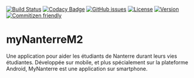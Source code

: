 [![Build Status](https://travis-ci.org/sankarvijay/myNanterreM2.svg?branch=master)](https://travis-ci.org/sankarvijay/myNanterreM2)
[![Codacy Badge](https://api.codacy.com/project/badge/Grade/b55330b80abb423bac3057216091bb04)](https://www.codacy.com/manual/sankarvijay/myNanterreM2?utm_source=github.com&amp;utm_medium=referral&amp;utm_content=sankarvijay/myNanterreM2&amp;utm_campaign=Badge_Grade)
[![GitHub issues](https://img.shields.io/github/issues/sankarvijay/myNanterreM2.svg)](https://github.com/sankarvijay/myNanterreM2/issues)
[![License](https://img.shields.io/github/license/sankarvijay/myNanterreM2.svg?style=flat-square)](LICENSE)
[![Version](https://img.shields.io/github/release/sankarvijay/MyNanterreM2.svg?label=version&style=flat-square)](build.gradle)
[![Commitizen friendly](https://img.shields.io/badge/commitizen-friendly-brightgreen.svg)](http://commitizen.github.io/cz-cli/)
# myNanterreM2
Une application pour aider les étudiants de Nanterre durant leurs vies étudiantes. Développée sur mobile, et plus spécialement sur la plateforme Android, MyNanterre est une application sur smartphone.

